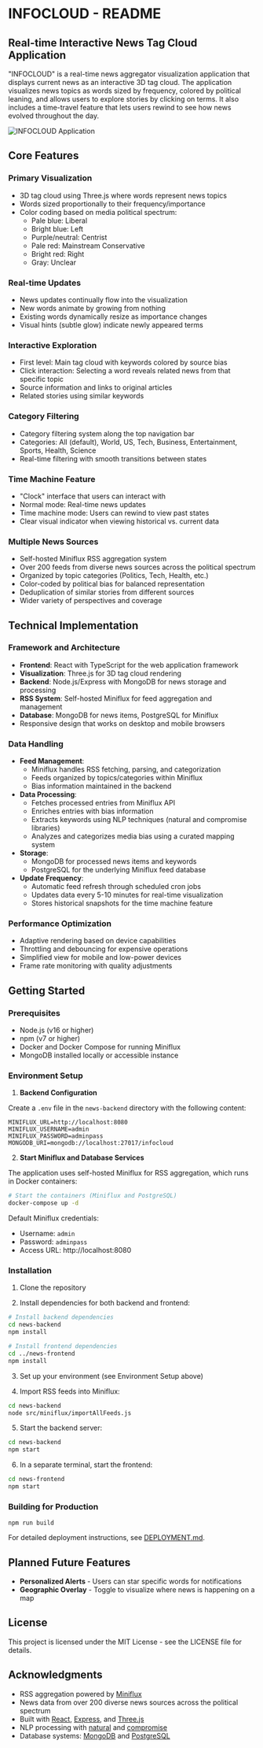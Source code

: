 # INFOCLOUD - README

## Real-time Interactive News Tag Cloud Application

"INFOCLOUD" is a real-time news aggregator visualization application that displays current news as an interactive 3D tag cloud. The application visualizes news topics as words sized by frequency, colored by political leaning, and allows users to explore stories by clicking on terms. It also includes a time-travel feature that lets users rewind to see how news evolved throughout the day.

![INFOCLOUD Application](https://example.com/screenshot.png)

## Core Features

### Primary Visualization
- 3D tag cloud using Three.js where words represent news topics
- Words sized proportionally to their frequency/importance
- Color coding based on media political spectrum:
  - Pale blue: Liberal
  - Bright blue: Left
  - Purple/neutral: Centrist 
  - Pale red: Mainstream Conservative
  - Bright red: Right
  - Gray: Unclear

### Real-time Updates
- News updates continually flow into the visualization
- New words animate by growing from nothing
- Existing words dynamically resize as importance changes
- Visual hints (subtle glow) indicate newly appeared terms

### Interactive Exploration
- First level: Main tag cloud with keywords colored by source bias
- Click interaction: Selecting a word reveals related news from that specific topic
- Source information and links to original articles
- Related stories using similar keywords

### Category Filtering
- Category filtering system along the top navigation bar
- Categories: All (default), World, US, Tech, Business, Entertainment, Sports, Health, Science
- Real-time filtering with smooth transitions between states

### Time Machine Feature
- "Clock" interface that users can interact with
- Normal mode: Real-time news updates
- Time machine mode: Users can rewind to view past states
- Clear visual indicator when viewing historical vs. current data

### Multiple News Sources
- Self-hosted Miniflux RSS aggregation system 
- Over 200 feeds from diverse news sources across the political spectrum
- Organized by topic categories (Politics, Tech, Health, etc.)
- Color-coded by political bias for balanced representation
- Deduplication of similar stories from different sources
- Wider variety of perspectives and coverage

## Technical Implementation

### Framework and Architecture
- **Frontend**: React with TypeScript for the web application framework
- **Visualization**: Three.js for 3D tag cloud rendering
- **Backend**: Node.js/Express with MongoDB for news storage and processing
- **RSS System**: Self-hosted Miniflux for feed aggregation and management
- **Database**: MongoDB for news items, PostgreSQL for Miniflux
- Responsive design that works on desktop and mobile browsers

### Data Handling
- **Feed Management**: 
  - Miniflux handles RSS fetching, parsing, and categorization
  - Feeds organized by topics/categories within Miniflux
  - Bias information maintained in the backend
- **Data Processing**:
  - Fetches processed entries from Miniflux API
  - Enriches entries with bias information
  - Extracts keywords using NLP techniques (natural and compromise libraries)
  - Analyzes and categorizes media bias using a curated mapping system
- **Storage**:
  - MongoDB for processed news items and keywords
  - PostgreSQL for the underlying Miniflux feed database
- **Update Frequency**:
  - Automatic feed refresh through scheduled cron jobs
  - Updates data every 5-10 minutes for real-time visualization
  - Stores historical snapshots for the time machine feature

### Performance Optimization
- Adaptive rendering based on device capabilities
- Throttling and debouncing for expensive operations
- Simplified view for mobile and low-power devices
- Frame rate monitoring with quality adjustments

## Getting Started

### Prerequisites
- Node.js (v16 or higher)
- npm (v7 or higher)
- Docker and Docker Compose for running Miniflux
- MongoDB installed locally or accessible instance

### Environment Setup

1. **Backend Configuration**

Create a `.env` file in the `news-backend` directory with the following content:

```
MINIFLUX_URL=http://localhost:8080
MINIFLUX_USERNAME=admin
MINIFLUX_PASSWORD=adminpass
MONGODB_URI=mongodb://localhost:27017/infocloud
```

2. **Start Miniflux and Database Services**

The application uses self-hosted Miniflux for RSS aggregation, which runs in Docker containers:

```bash
# Start the containers (Miniflux and PostgreSQL)
docker-compose up -d
```

Default Miniflux credentials:
- Username: `admin`
- Password: `adminpass`
- Access URL: http://localhost:8080

### Installation

1. Clone the repository

2. Install dependencies for both backend and frontend:
```bash
# Install backend dependencies
cd news-backend
npm install

# Install frontend dependencies
cd ../news-frontend
npm install
```

3. Set up your environment (see Environment Setup above)

4. Import RSS feeds into Miniflux:
```bash
cd news-backend
node src/miniflux/importAllFeeds.js
```

5. Start the backend server:
```bash
cd news-backend
npm start
```

6. In a separate terminal, start the frontend:
```bash
cd news-frontend
npm start
```

### Building for Production
```
npm run build
```

For detailed deployment instructions, see [DEPLOYMENT.md](./DEPLOYMENT.md).

## Planned Future Features
- **Personalized Alerts** - Users can star specific words for notifications
- **Geographic Overlay** - Toggle to visualize where news is happening on a map

## License
This project is licensed under the MIT License - see the LICENSE file for details.

## Acknowledgments
- RSS aggregation powered by [Miniflux](https://miniflux.app/)
- News data from over 200 diverse news sources across the political spectrum
- Built with [React](https://reactjs.org/), [Express](https://expressjs.com/), and [Three.js](https://threejs.org/)
- NLP processing with [natural](https://github.com/NaturalNode/natural) and [compromise](https://github.com/spencermountain/compromise)
- Database systems: [MongoDB](https://www.mongodb.com/) and [PostgreSQL](https://www.postgresql.org/)
